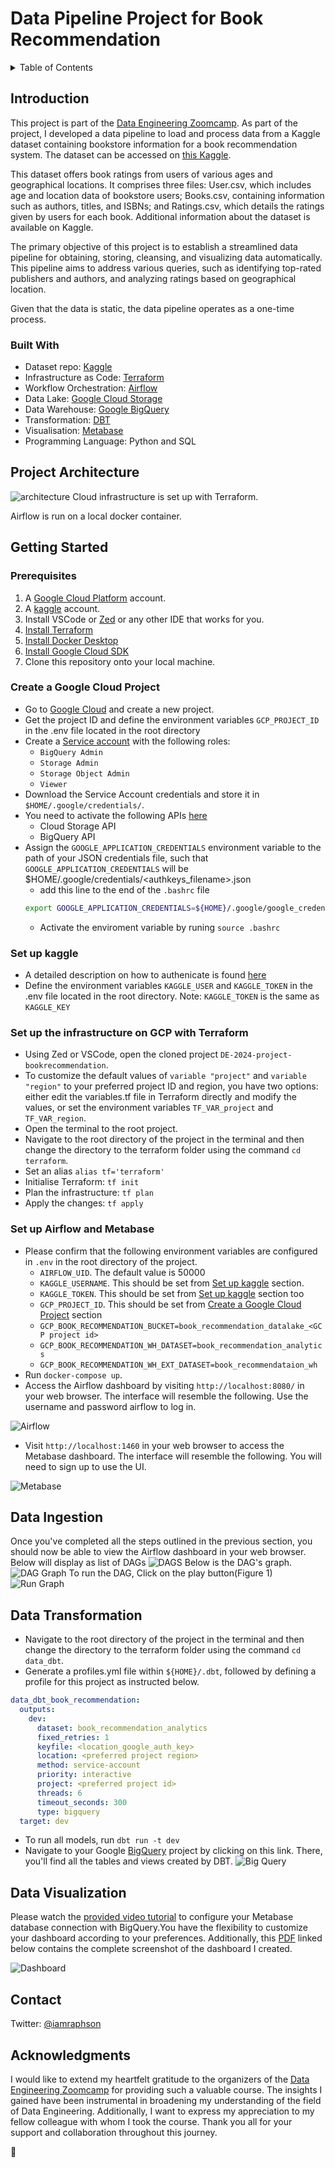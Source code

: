 # Data Pipeline Project for Book Recommendation

<details>
    <summary>Table of Contents</summary>
    <ol>
        <li>
            <a href="#introduction">Introduction</a>
            <ul>
                <li><a href="#built-with">Built With</a></li>
            </ul>
        </li>
        <li>
            <a href="#project-architecture">Project Architecture</a>
        </li>
        <li>
             <a href="#getting-started">Getting Started</a>
             <ul>
                <li>
                <a href="#create-a-google-cloud-project">Create a Google Cloud Project<a>
                </li>
                <li>
                <a href="#set-up-kaggle">Set up Kaggle<a>
                </li>
                <li>
                    <a href="#set-up-the-infrastructure-on-GCP-with-terraform">Set up the infrastructure on GCP with Terraform</a>
                </li>
                <li>
                    <a href="#set-up-airflow-and-metabase">Set up Airflow and Metabase</a>
                </li>
            </ul>
        </li>
        <li>
            <a href="#data-ingestion">Data Ingestion</a>
        </li>
        <li>
            <a href="#data-transformation">Data Transformation</a>
        </li>
        <li>
            <a href="#data-visualization">Data Visualization</a>
        </li>
        <li>
            <a href="#contact">Contact</a>
        </li>
         <li>
            <a href="#acknowledgments">Acknowledgments</a>
        </li>
    </ol>
</details>

## Introduction

This project is part of the [Data Engineering Zoomcamp](https://github.com/DataTalksClub/data-engineering-zoomcamp). As part of the project, I developed a data pipeline to load and process data from a Kaggle dataset containing bookstore information for a book recommendation system. The dataset can be accessed on [this Kaggle](https://www.kaggle.com/datasets/arashnic/book-recommendation-dataset/).

This dataset offers book ratings from users of various ages and geographical locations. It comprises three files: User.csv, which includes age and location data of bookstore users; Books.csv, containing information such as authors, titles, and ISBNs; and Ratings.csv, which details the ratings given by users for each book. Additional information about the dataset is available on Kaggle.

The primary objective of this project is to establish a streamlined data pipeline for obtaining, storing, cleansing, and visualizing data automatically. This pipeline aims to address various queries, such as identifying top-rated publishers and authors, and analyzing ratings based on geographical location.

Given that the data is static, the data pipeline operates as a one-time process.

### Built With

- Dataset repo: [Kaggle](https://www.kaggle.com)
- Infrastructure as Code: [Terraform](https://www.terraform.io/)
- Workflow Orchestration: [Airflow](https://airflow.apache.org)
- Data Lake: [Google Cloud Storage](https://cloud.google.com/storage)
- Data Warehouse: [Google BigQuery](https://cloud.google.com/bigquery)
- Transformation: [DBT](https://www.getdbt.com/)
- Visualisation: [Metabase](https://www.metabase.com/)
- Programming Language: Python and SQL

## Project Architecture

![architecture](./screenshots/architecture.png)
Cloud infrastructure is set up with Terraform.

Airflow is run on a local docker container.

## Getting Started

### Prerequisites

1. A [Google Cloud Platform](https://cloud.google.com/) account.
2. A [kaggle](https://www.kaggle.com/) account.
3. Install VSCode or [Zed](https://zed.dev/) or any other IDE that works for you.
4. [Install Terraform](https://www.terraform.io/downloads)
5. [Install Docker Desktop](https://docs.docker.com/get-docker/)
6. [Install Google Cloud SDK](https://cloud.google.com/sdk)
7. Clone this repository onto your local machine.

### Create a Google Cloud Project

- Go to [Google Cloud](https://console.cloud.google.com/) and create a new project.
- Get the project ID and define the environment variables `GCP_PROJECT_ID` in the .env file located in the root directory
- Create a [Service account](https://cloud.google.com/iam/docs/service-account-overview) with the following roles:
  - `BigQuery Admin`
  - `Storage Admin`
  - `Storage Object Admin`
  - `Viewer`
- Download the Service Account credentials and store it in `$HOME/.google/credentials/`.
- You need to activate the following APIs [here](https://console.cloud.google.com/apis/library/browse)
  - Cloud Storage API
  - BigQuery API
- Assign the `GOOGLE_APPLICATION_CREDENTIALS` environment variable to the path of your JSON credentials file, such that `GOOGLE_APPLICATION_CREDENTIALS` will be $HOME/.google/credentials/<authkeys_filename>.json
  - add this line to the end of the `.bashrc` file
  ```bash
  export GOOGLE_APPLICATION_CREDENTIALS=${HOME}/.google/google_credentials.json
  ```
  - Activate the enviroment variable by runing `source .bashrc`

### Set up kaggle

- A detailed description on how to authenicate is found [here](https://www.kaggle.com/docs/api)
- Define the environment variables `KAGGLE_USER` and `KAGGLE_TOKEN` in the .env file located in the root directory. Note: `KAGGLE_TOKEN` is the same as `KAGGLE_KEY`

### Set up the infrastructure on GCP with Terraform

- Using Zed or VSCode, open the cloned project `DE-2024-project-bookrecommendation`.
- To customize the default values of `variable "project"` and `variable "region"` to your preferred project ID and region, you have two options: either edit the variables.tf file in Terraform directly and modify the values, or set the environment variables `TF_VAR_project` and `TF_VAR_region`.
- Open the terminal to the root project.
- Navigate to the root directory of the project in the terminal and then change the directory to the terraform folder using the command `cd terraform`.
- Set an alias `alias tf='terraform'`
- Initialise Terraform: `tf init`
- Plan the infrastructure: `tf plan`
- Apply the changes: `tf apply`

### Set up Airflow and Metabase

- Please confirm that the following environment variables are configured in `.env` in the root directory of the project.
  - `AIRFLOW_UID`. The default value is 50000
  - `KAGGLE_USERNAME`. This should be set from [Set up kaggle](#set-up-kaggle) section.
  - `KAGGLE_TOKEN`. This should be set from [Set up kaggle](#set-up-kaggle) section too
  - `GCP_PROJECT_ID`. This should be set from [Create a Google Cloud Project](#create-a-google-cloud-project) section
  - `GCP_BOOK_RECOMMENDATION_BUCKET=book_recommendation_datalake_<GCP project id>`
  - `GCP_BOOK_RECOMMENDATION_WH_DATASET=book_recommendation_analytics`
  - `GCP_BOOK_RECOMMENDATION_WH_EXT_DATASET=book_recommendataion_wh`
- Run `docker-compose up`.
- Access the Airflow dashboard by visiting `http://localhost:8080/` in your web browser. The interface will resemble the following. Use the username and password airflow to log in.

![Airflow](./screenshots/airflow_home.png)

- Visit `http://localhost:1460` in your web browser to access the Metabase dashboard. The interface will resemble the following. You will need to sign up to use the UI.

![Metabase](./screenshots/metabase_home.png)

## Data Ingestion

Once you've completed all the steps outlined in the previous section, you should now be able to view the Airflow dashboard in your web browser. Below will display as list of DAGs
![DAGS](./screenshots/dags_index.png)
Below is the DAG's graph.
![DAG Graph](./screenshots/dag_graph.png)
To run the DAG, Click on the play button(Figure 1)
![Run Graph](./screenshots/run_dag.png)

## Data Transformation

- Navigate to the root directory of the project in the terminal and then change the directory to the terraform folder using the command `cd data_dbt`.
- Generate a profiles.yml file within `${HOME}/.dbt`, followed by defining a profile for this project as instructed below.

```yaml
data_dbt_book_recommendation:
  outputs:
    dev:
      dataset: book_recommendation_analytics
      fixed_retries: 1
      keyfile: <location_google_auth_key>
      location: <preferred project region>
      method: service-account
      priority: interactive
      project: <preferred project id>
      threads: 6
      timeout_seconds: 300
      type: bigquery
  target: dev
```

- To run all models, run `dbt run -t dev`
- Navigate to your Google [BigQuery](https://console.cloud.google.com/bigquery) project by clicking on this link. There, you'll find all the tables and views created by DBT.
  ![Big Query](./screenshots/bigquery_schema_1.png)

## Data Visualization

Please watch the [provided video tutorial](https://youtu.be/BnLkrA7a6gM&) to configure your Metabase database connection with BigQuery.You have the flexibility to customize your dashboard according to your preferences. Additionally, this [PDF](./screenshots/DE_2024_Dashboard.pdf) linked below contains the complete screenshot of the dashboard I created.

![Dashboard](./screenshots/DE_2024_Dashboard.png)

## Contact

Twitter: [@iamraphson](https://twitter.com/iamraphson)

## Acknowledgments

I would like to extend my heartfelt gratitude to the organizers of the [Data Engineering Zoomcamp](https://github.com/DataTalksClub/data-engineering-zoomcamp) for providing such a valuable course. The insights I gained have been instrumental in broadening my understanding of the field of Data Engineering. Additionally, I want to express my appreciation to my fellow colleague with whom I took the course. Thank you all for your support and collaboration throughout this journey.

🦅
